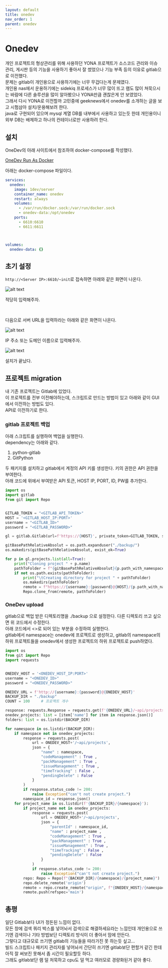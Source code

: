 ```yaml
---
layout: default
title: onedev
nav_order: 1
parent: onedev
---
```

                

# Onedev
개인 프로젝트의 형상관리를 위해 사용하던 YONA 프로젝트가 소스코드 관리와 이슈 관리, 게시판 등의 기능을 사용하기 좋아서 잘 썼었으나 기능 부족 등의 이유로 gitlab으로 이전했다.  
문제는 gitlab이 개인용으로 사용하기에는 너무 무겁다는게 문제였다.  
개인용 nas에서 운용하기에는 sidekiq 프로세스가 너무 많이 뜨고 램도 많이 쳐묵으시는 바람에 다른 솔루션을 많이 알아봤으나 YONA만큼 괜찮은게 안 보였었다.  
그래서 다시 YONA로 이전할까 고민중에 geeknews에서 onedev를 소개하는 글을 보고 시험삼아 설치/운용해보려 한다.  
java로 구현되어 있으며 mysql 계열 DB를 내부에서 사용하고 있는듯 한데 개인용이니 외부 DB는 배제하고 하나의 컨테이너로만 사용하려 한다.

## 설치
OneDev의 아래 사이트에서 참조하여 docker-compose를 작성했다.

[OneDev Run As Docker](https://docs.onedev.io/installation-guide/run-as-docker-container)

아래는 docker-compose 파일이다.

```yaml
services:
  onedev:
    image: 1dev/server
    container_name: onedev
    restart: always
    volumes:
      - /var/run/docker.sock:/var/run/docker.sock
      - onedev-data:/opt/onedev
    ports:
      - 6610:6610
      - 6611:6611



volumes:
  onedev-data: {}
```

## 초기 설정
`http://<Server IP>:6610/~init`로 접속하면 아래와 같은 화면이 나온다.

![alt text](../images/image.png)

적당히 입력해주자.  

</br>

다음으로 서버 URL을 입력하라는 아래와 같은 화면이 나온다.

![alt text](../images/image-1.png)

IP 주소 또는 도메인 이름으로 입력해주자.  

![alt text](../images/image-2.png)

설치가 끝났다.

## 프로젝트 migration
내 기존 프로젝트는 Gitlab에 있었다.  
이 프로젝트를 전부 이전해야하는데, 스크립트로 만드는 방법이 있고 아래와 같이 GUI에서 이전하는 방법도 있다.  
API로 이전하기로 한다.  

### gitlab 프로젝트 백업
아래 스크립트를 실행하여 백업을 실행한다.  
dependency는 아래와 같다.
1. python-gitlab
2. GitPython

두 패키지를 설치하고 gitlab에서 계정의 API 키를 생성한다. 키의 권한은 API 권한을 부여한다.  
아래 코드에 위에서 부여받은 API 토큰, HOST IP, PORT, ID, PW를 추가한다.


```python
import os
import gitlab
from git import Repo


GITLAB_TOKEN = "<GITLAB_API_TOKEN>"
HOST = '<GITLAB_HOST_IP:PORT>'
username = "<GITLAB_ID>"
password = "<GITLAB_PASSWORD>"

gl = gitlab.Gitlab(url=f'https://{HOST}', private_token=GITLAB_TOKEN, ssl_verify=False)

gitBasePathRelativeAbsolut = os.path.expanduser("./backup/")
os.makedirs(gitBasePathRelativeAbsolut, exist_ok=True)

for p in gl.projects.list(all=True):
    print("Cloning project " + p.name)
    pathToFolder = f"{gitBasePathRelativeAbsolut}{p.path_with_namespace}"
    if not os.path.exists(pathToFolder):
        print("\tCreating directory for project " + pathToFolder)
        os.makedirs(pathToFolder)
        remote = f"https://{username}:{password}@{HOST}/{p.path_with_namespace}.git"
        Repo.clone_from(remote, pathToFolder)
```

### OneDev upload
gitlab으로 백업 받은 디렉토리명을 ./backup 으로 설정한다. 다른 디렉토리 쓰고 싶으면 위 코드에서 수정한다.  
아래 코드에서 <>로 되어 있는 부분을 수정하여 실행한다.  
gitlab에서 namespace는 onedev에 프로젝트로 생성하고, gitlab의 namespace의 하위 프로젝트들을 onedev에서 생성한 프로젝트의 하위 프로젝트로 push하였다.  



```python
import os
from git import Repo
import requests


ONEDEV_HOST = '<ONEDEV_HOST_IP:PORT>'
username = "<ONEDEV_ID>"
password = "<ONEDEV_PASSWORD>"

ONEDEV_URL = f'http://{username}:{password}@{ONEDEV_HOST}'
BACKUP_DIR = "./backup"
COUNT = 100     # 프로젝트 개수

response: requests.Response = requests.get(f'{ONEDEV_URL}/~api/projects?offset=0&count={COUNT}')
onedev_projects: list = [item['name'] for item in response.json()]
folders: list = os.listdir(BACKUP_DIR)

for namespace in os.listdir(BACKUP_DIR):
    if namespace not in onedev_projects:
        response = requests.post(
            url = ONEDEV_HOST+'/~api/projects', 
            json = {
                "name" : namespace,
                "codeManagement" : True ,
                "packManagement" : True ,
                "issueManagement" : True ,
                "timeTracking" : False ,
                "pendingDelete" : False
            }
        )
        if response.status_code != 200:
            raise Exception("can't not create project.")
        namespace_id = response.json()
    for project_name in os.listdir(f'{BACKUP_DIR}/{namespace}'):
        if project_name not in onedev_projects:
            response = requests.post(
                url = ONEDEV_HOST+'/~api/projects', 
                json = {
                    "parentId" : namespace_id,
                    "name" : project_name ,
                    "codeManagement" : True ,
                    "packManagement" : True ,
                    "issueManagement" : True ,
                    "timeTracking" : False ,
                    "pendingDelete" : False
                }
            )
            if response.status_code != 200:
                raise Exception("can't not create project.")
        repo: Repo = Repo(f"{BACKUP_DIR}/{namespace}/{project_name}")
        repo.delete_remote('origin')
        remote = repo.create_remote("origin", f"{ONEDEV_HOST}/{namespace}/{project_name}")
        remote.push(refspec='main')
```

## 총평
일단 Gitlab보다 UI가 정돈된 느낌이 없다.  
모든 창에 검색 쿼리 박스를 넣어놔서 검색으로 해결하세요라는 느낌인데 개인용으로 쓰기엔 검색이나 기타 방법보단 디렉토리 방식이 더 좋아서 맘에 안든다.  
그렇다고 대규모로 쓰기엔 gitlab의 기능들을 따라가진 못 하는듯 싶고...  
빌드 스크립트나 패키지 관리자를 넣어놔서 간단히 쓰기엔 gitlab보단 편할거 같긴 한데 아직 잘 써보진 못해서 좀 시간이 필요할듯 하다.  
그래도 gitlab보단 램 덜 처묵하고 cpu도 덜 먹고 여러모로 경량화된거 같아 좋다.  
